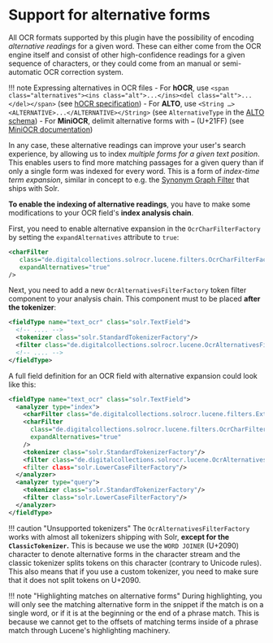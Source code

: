 # Support for alternative forms

All OCR formats supported by this plugin have the possibility of encoding *alternative readings* for
a given word. These can either come from the OCR engine itself and consist of other high-confidence
readings for a given sequence of characters, or they could come from an manual or semi-automatic
OCR correction system.

!!! note Expressing alternatives in OCR files
    - For **hOCR**, use `<span class="alternatives"><ins class="alt">...</ins><del class="alt">...</del></span>` (see [hOCR specification](http://kba.cloud/hocr-spec/1.2/#segmentation))
    - For **ALTO**, use `<String …><ALTERNATIVE>...</ALTERNATIVE></String>` (see `AlternativeType` in the [ALTO schema](https://www.loc.gov/standards/alto/v4/alto-4-2.xsd))
    - For **MiniOCR**, delimit alternative forms with `⇿` (U+21FF) (see [MiniOCR documentation](../formats#miniocr))

In any case, these alternative readings can improve your user's search experience, by allowing us to
index *multiple forms for a given text position*. This enables users to find more matching passages
for a given query than if only a single form was indexed for every word. This is a form of
*index-time term expansion*, similar in concept to e.g. the [Synonym Graph Filter](https://lucene.apache.org/solr/guide/8_7/filter-descriptions.html#synonym-graph-filter)
that ships with Solr.

**To enable the indexing of alternative readings**, you have to make some modifications to your OCR field's
**index analysis chain**.

First, you need to enable alternative expansion in the `OcrCharFilterFactory` by setting the
`expandAlternatives` attribute to `true`:

```xml
<charFilter
   class="de.digitalcollections.solrocr.lucene.filters.OcrCharFilterFactory"
   expandAlternatives="true"
/>
```

Next, you need  to add a new `OcrAlternativesFilterFactory` token filter component to your analysis
chain. This component must to be placed **after the tokenizer**:

```xml
<fieldType name="text_ocr" class="solr.TextField">
  <!-- .... -->
  <tokenizer class="solr.StandardTokenizerFactory"/>
  <filter class="de.digitalcollections.solrocr.lucene.OcrAlternativesFilterFactory"/>
  <!-- .... -->
</fieldType>
```

A full field definition for an OCR field with alternative expansion could look like this:

```xml
<fieldType name="text_ocr" class="solr.TextField">
  <analyzer type="index">
    <charFilter class="de.digitalcollections.solrocr.lucene.filters.ExternalUtf8ContentFilterFactory"/>
    <charFilter
      class="de.digitalcollections.solrocr.lucene.filters.OcrCharFilterFactory"
      expandAlternatives="true"
    />
    <tokenizer class="solr.StandardTokenizerFactory"/>
    <filter class="de.digitalcollections.solrocr.lucene.OcrAlternativesFilterFactory"/<
    <filter class="solr.LowerCaseFilterFactory"/>
  </analyzer>
  <analyzer type="query">
    <tokenizer class="solr.StandardTokenizerFactory"/>
    <filter class="solr.LowerCaseFilterFactory"/>
  </analyzer>
</fieldType>
```

!!! caution "Unsupported tokenizers"
    The `OcrAlternativesFilterFactory` works with almost all tokenizers shipping with Solr, **except for
    the `ClassicTokenizer`.** This is because we use the `WORD JOINER` (U+2090) character to denote
    alternative forms in the character stream and the classic tokenizer splits tokens on this character
    (contrary to Unicode rules). This also means that if you use a custom tokenizer, you need to make
    sure that it does not split tokens on U+2090.

!!! note "Highlighting matches on alternative forms"
    During highlighting, you will only see the matching alternative form in the snippet if the match
    is on a single word, or if it is at the beginning or the end of a phrase match. This is because we cannot
    get to the offsets of matching terms inside of a phrase match through Lucene's highlighting machinery.
